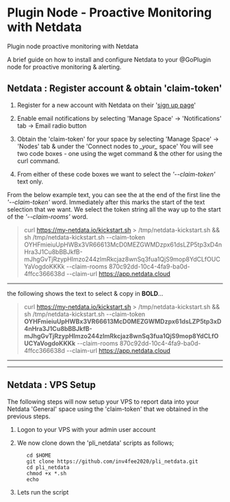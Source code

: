 # Plugin Node - Proactive Monitoring with Netdata
Plugin node proactive monitoring with Netdata

A brief guide on how to install and configure Netdata to your @GoPlugin node for proactive monitoring & alerting.


## Netdata : Register account & obtain 'claim-token'

  1. Register for a new account with Netdata on their '[sign up page](https://app.netdata.cloud/?utm_source=website&utm_content=top_navigation_sign_up)'

  2. Enable email notifications by selecting 'Manage Space' -> 'Notifications' tab -> Email radio button

  3. Obtain the 'claim-token' for your space by selecting 'Manage Space' -> 'Nodes' tab & under the 'Connect nodes to _\_your\__ space'  You will see two code boxes - one using the wget command & the other for using the curl command.

  4. From either of these code boxes we want to select the _'--claim-token'_ text only.

  From the below example text, you can see the at the end of the first line the _'--claim-token'_ word. Immediately after this marks the start of the text selection that we want.  We select the token string all the way up to the start of the _'--claim-rooms'_ word.

>curl https://my-netdata.io/kickstart.sh > /tmp/netdata-kickstart.sh && sh /tmp/netdata-kickstart.sh --claim-token    OYHFmieiuUpHWBx3VR66613McD0MEZGWMDzpx61dsLZP5tp3xD4nHra3J1Cu8bBBJkfB-mJhgGvTjRzypHlmzo244zlmRkcjaz8wnSq3fua1QjS9mop8YdCLfOUCYaVogdoKKKk --claim-rooms 870c92dd-10c4-4fa9-ba0d-4ffcc366638d --claim-url https://app.netdata.cloud

---

the following shows the text to select & copy in **BOLD**...

>curl https://my-netdata.io/kickstart.sh > /tmp/netdata-kickstart.sh && sh /tmp/netdata-kickstart.sh --claim-token    **OYHFmieiuUpHWBx3VR66613McD0MEZGWMDzpx61dsLZP5tp3xD4nHra3J1Cu8bBBJkfB-mJhgGvTjRzypHlmzo244zlmRkcjaz8wnSq3fua1QjS9mop8YdCLfOUCYaVogdoKKKk** --claim-rooms 870c92dd-10c4-4fa9-ba0d-4ffcc366638d --claim-url https://app.netdata.cloud

---
---

## Netdata : VPS Setup

The following steps will now setup your VPS to report data into your Netdata 'General' space using the 'claim-token' that we obtained in the previous steps.

  1. Logon to your VPS with your admin user account

  2. We now clone down the 'pli_netdata' scripts as follows;

            cd $HOME
            git clone https://github.com/inv4fee2020/pli_netdata.git
            cd pli_netdata
            chmod +x *.sh
            echo


  3. Lets run the script